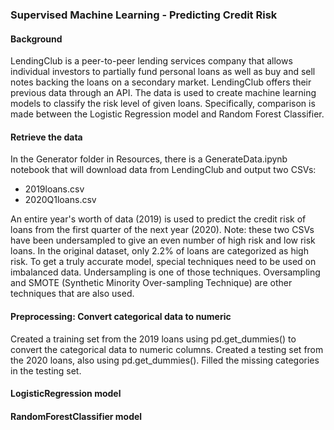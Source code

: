 ### Supervised Machine Learning - Predicting Credit Risk


#### Background
LendingClub is a peer-to-peer lending services company that allows individual investors to partially fund personal loans as well as buy and sell notes backing the loans on a secondary market. LendingClub offers their previous data through an API.
The data is used to create machine learning models to classify the risk level of given loans. Specifically, comparison is made between the Logistic Regression model and Random Forest Classifier.

#### Retrieve the data
In the Generator folder in Resources, there is a GenerateData.ipynb notebook that will download data from LendingClub and output two CSVs:

- 2019loans.csv
- 2020Q1loans.csv

An entire year's worth of data (2019) is used to predict the credit risk of loans from the first quarter of the next year (2020).
Note: these two CSVs have been undersampled to give an even number of high risk and low risk loans. In the original dataset, only 2.2% of loans are categorized as high risk. To get a truly accurate model, special techniques need to be used on imbalanced data. Undersampling is one of those techniques. Oversampling and SMOTE (Synthetic Minority Over-sampling Technique) are other techniques that are also used.

#### Preprocessing: Convert categorical data to numeric
Created a training set from the 2019 loans using pd.get_dummies() to convert the categorical data to numeric columns. Created a testing set from the 2020 loans, also using pd.get_dummies(). Filled the missing categories in the testing set.

#### LogisticRegression model

#### RandomForestClassifier model
